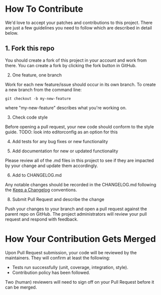 # How To Contribute

We'd love to accept your patches and contributions to this project. There are just a few guidelines you need to follow which are described in detail below.

## 1. Fork this repo

You should create a fork of this project in your account and work from there. You can create a fork by clicking the fork button in GitHub.

2. One feature, one branch

Work for each new feature/issue should occur in its own branch. To create a new branch from the command line:
```shell
git checkout -b my-new-feature
```
where "my-new-feature" describes what you're working on.

3. Check code style

Before opening a pull request, your new code should conform to the style guide. TODO: look into editorconfig as an option for this

4. Add tests for any bug fixes or new functionality

5. Add documentation for new or updated functionality

Please review all of the .md files in this project to see if they are impacted by your change and update them accordingly.

6. Add to CHANGELOG.md

Any notable changes should be recorded in the CHANGELOG.md following the [Keep a Changelog](https://keepachangelog.com/en/1.0.0/) conventions.

8. Submit Pull Request and describe the change

Push your changes to your branch and open a pull request against the parent repo on GitHub. The project administrators will review your pull request and respond with feedback.

# How Your Contribution Gets Merged

Upon Pull Request submission, your code will be reviewed by the maintainers. They will confirm at least the following:

- Tests run successfully (unit, coverage, integration, style).
- Contribution policy has been followed.

Two (human) reviewers will need to sign off on your Pull Request before it can be merged.
